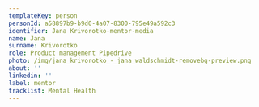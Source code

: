 ```yaml
---
templateKey: person
personId: a58897b9-b9d0-4a07-8300-795e49a592c3
identifier: Jana Krivorotko-mentor-media
name: Jana
surname: Krivorotko
role: Product management Pipedrive
photo: /img/jana_krivorotko_-_jana_waldschmidt-removebg-preview.png
about: ''
linkedin: ''
label: mentor
tracklist: Mental Health
---
```


